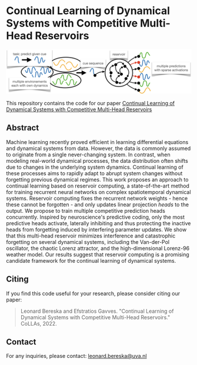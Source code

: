 # Continual Learning of Dynamical Systems with Competitive Multi-Head Reservoirs 
![method.png](method.png)

This repository contains the code for our paper [Continual Learning of Dynamical Systems with Competitive Multi-Head Reservoirs]() 

## Abstract
Machine learning recently proved efficient in learning differential equations and dynamical systems from data. 
However, the data is commonly assumed to originate from a single never-changing system. 
In contrast, when modeling real-world dynamical processes, the data distribution often shifts due to changes in the underlying system dynamics. 
Continual learning of these processes aims to rapidly adapt to abrupt system changes without forgetting previous dynamical regimes. 
This work proposes an approach to continual learning based on reservoir computing, a state-of-the-art method for training recurrent neural networks on complex spatiotemporal dynamical systems. 
Reservoir computing fixes the recurrent network weights - hence these cannot be forgotten - and only updates linear projection *heads* to the output.
We propose to train multiple competitive prediction heads concurrently. Inspired by neuroscience's predictive coding, only the most predictive heads activate, laterally inhibiting and thus protecting the inactive heads from forgetting induced by interfering parameter updates.
We show that this multi-head reservoir minimizes interference and catastrophic forgetting on several dynamical systems, including the Van-der-Pol oscillator, the chaotic Lorenz attractor, and the high-dimensional Lorenz-96 weather model. Our results suggest that reservoir computing is a promising candidate framework for the continual learning of dynamical systems.

## Citing
If you find this code useful for your research, please consider citing our paper:

> Leonard Bereska and Efstratios Gavves. "Continual Learning of Dynamical Systems with Competitive Multi-Head Reservoirs." CoLLAs, 2022.


## Contact 
For any inquiries, please contact: <leonard.bereska@uva.nl>